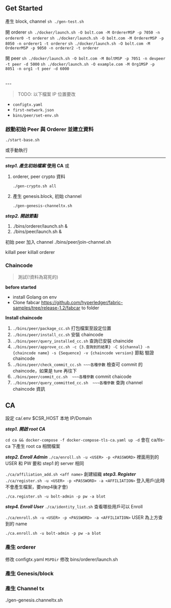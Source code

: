 ## Get Started

產生 block, channel
`sh ./gen-test.sh`

開 orderer
`sh ./docker/launch.sh -O bolt.com -M OrdererMSP -p 7050 -n orderer0 -t orderer`
`sh ./docker/launch.sh -O bolt.com -M OrdererMSP -p 8050 -n orderer1 -t orderer`
`sh ./docker/launch.sh -O bolt.com -M OrdererMSP -p 9050 -n orderer2 -t orderer`

開 peer
`sh ./docker/launch.sh -O bolt.com -M BoltMSP -p 7051 -n devpeer -t peer -d 5000`
`sh ./docker/launch.sh -O example.com -M Org1MSP -p 8051 -n org1 -t peer -d 6000`

<br>
---
<br>

> TODO: 以下檔案 IP 位置要改 

- `configtx.yaml`
- `first-network.json`
- `bins/peer/set-env.sh`

### 啟動初始 Peer 與 Orderer 並建立資料

`./start-base.sh`

或手動執行
***
***step1. 產生初始檔案***
**使用 CA**
或
1. orderer, peer crypto 資料

    ```./gen-crypto.sh all```
2.  產生 genesis.block, 初始 channel

    ```./gen-genesis-channeltx.sh```

***step2. 開啟節點***
1. ./bins/orderer/launch.sh &
2. ./bins/peer/launch.sh &

初始 peer 加入 channel
./bins/peer/join-channel.sh

killall peer
killall orderer

### Chaincode
> 測試(!資料為寫死的) 

**before started**
- install Golang on env
- Clone fabcar https://github.com/hyperledger/fabric-samples/tree/release-1.2/fabcar to folder

**Install chaincode**
1. `./bins/peer/package_cc.sh` 打包檔案至設定位置
2. `./bins/peer/install_cc.sh` 安裝 chaincode 
3. `./bins/peer/query_installed_cc.sh` 查詢已安裝 chaincide
4. `./bins/peer/approve_cc.sh -c {3.查詢到的結果} -C ${channal} -n {chaincode name} -s {Sequence} -v {chaincode version}` 節點 驗證  chaincode
5. `./bins/peer/check_commit_cc.sh ~~~各種參數` 檢查可 commit 的 chaincode，如果是 ture 再往下
6. `./bins/peer/commit_cc.sh  ~~~各種參數` commit chaicode
7. `./bins/peer/query_committed_cc.sh  ~~~各種參數` 查詢 channel chaincode 資訊

## CA
設定 ca/.env
$CSR_HOST 本地 IP/Domain

***step1. 開啟 root CA***

`cd ca && docker-compose -f docker-compose-tls-ca.yaml up -d`
會在 ca/tls-ca 下產生 root ca 相關檔案

***step2. Enroll Admin***
`./ca/enroll.sh -u <USER> -p <PASSWORD>` 裡面用到的 USER 和 PW 要和 step1 的 server 相同

`./ca/affiliation_add.sh <aff name>` 創建組織
***step3. Register***
`./ca/register.sh -u <USER> -p <PASSWORD> -a <AFFILIATION>` 登入用戶(此時不會產生檔案，要step4後才會)

```
./ca.register.sh -u bolt-admin -p pw -a blot
```


***step4. Enroll User***
`./ca/identity_list.sh` 查看哪些用戶可以 Enroll

`./ca/enroll.sh -u <USER> -p <PASSWORD> -a <AFFILIATION>` USER 為上方查到的 name
```
./ca.enroll.sh -u bolt-admin -p pw -a blot
```

### 產生 orderer
修改 configtx.yaml `MSPDir`
修改 bins/orderer/launch.sh

### 產生 Genesis/block
### 產生 Channel tx
./gen-genesis.channeltx.sh